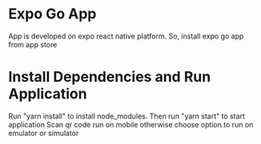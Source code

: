 # Expo Go App
App is developed on expo react native platform. So, install expo go app from app store
# Install Dependencies and Run Application
Run "yarn install" to install node_modules. Then run "yarn start" to start application
Scan qr code run on mobile otherwise choose option to run on emulator or simulator
